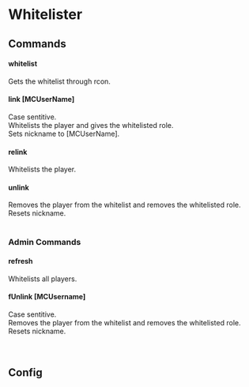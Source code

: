 # Whitelister

## Commands

#### whitelist
Gets the whitelist through rcon.

#### link \[MCUserName]
Case sentitive.<br/>
Whitelists the player and gives the whitelisted role.<br/>
Sets nickname to \[MCUserName].

#### relink
Whitelists the player.

#### unlink
Removes the player from the whitelist and removes the whitelisted role.<br/>
Resets nickname.
<br/>
<br/>

### Admin Commands

#### refresh
Whitelists all players.

#### fUnlink \[MCUsername]
Case sentitive.<br/>
Removes the player from the whitelist and removes the whitelisted role.<br/>
Resets nickname.
<br/>
<br/>
<br/>

## Config
